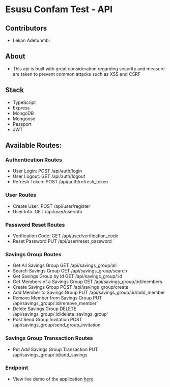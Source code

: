 # Esusu Confam Test - API

## Contributors

* Lekan Adetunmbi

## About
* This api is built with great consideration regarding security and measure are taken to prevent common attacks such as XSS and CSRF

## Stack

* TypeScript
* Express
* MongoDB
* Mongoose
* Passport
* JWT

## Available Routes:

### Authentication Routes
* User Login:                                                   POST /api/auth/login
* User Logout:                                                  GET /api/auth/logout
* Refresh Token:                                                POST /api/auth/refresh_token 

### User Routes
* Create User:                                                  POST /api/user/register
* User Info:                                                    GET /api/user/userinfo

### Password Reset Routes
* Verification Code:                                            GET /api/user/verification_code
* Reset Password                                                PUT /api/user/reset_password

### Savings Group Routes
* Get All Savings Group                                         GET /api/savings_group/all
* Search Savings Group                                          GET /api/savings_group/search
* Get Savings Group by Id                                       GET /api/savings_group/:id
* Get Members of a Savings Group                                GET /api/savings_group/:id/members
* Create Savings Group                                          POST /api/savings_group/create
* Add Member to Savings Group                                   PUT /api/savings_group/:id/add_member
* Remove Member from Savings Group                              PUT /api/savings_group/:id/remove_member'
* Delete Savings Group                                          DELETE /api/savings_group/:id/delete_savings_group'
* Post Send Group Invitation                                    POST /api/savings_group/send_group_invitation

### Savings Group Transaction Routes
* Put Add Savings Group Transaction                             PUT /api/savings_group/:id/add_savings

### Endpoint 

* View live demo of the application [here](https://esusu-confam.herokuapp.com/api)
